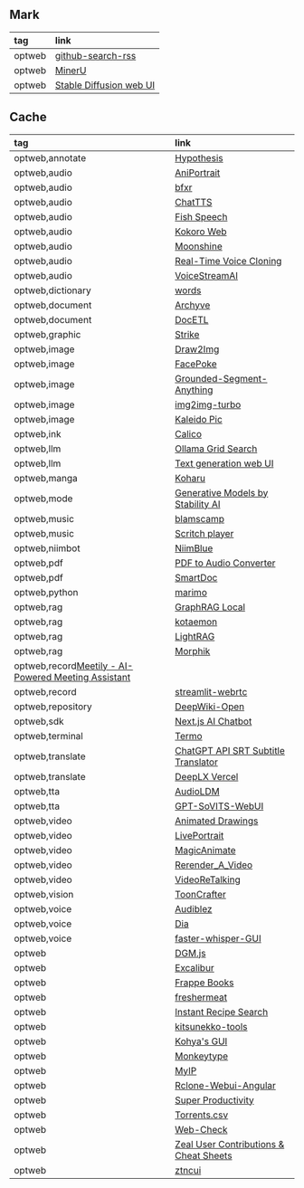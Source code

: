 ## Mark

|tag|link|
|:-|:-|
|optweb|[github-search-rss](https://github.com/azu/github-search-rss)|
|optweb|[MinerU](https://github.com/opendatalab/MinerU)|
|optweb|[Stable Diffusion web UI](https://github.com/AUTOMATIC1111/stable-diffusion-webui)|

## Cache

|tag|link|
|:-|:-|
|optweb,annotate|[Hypothesis](https://hypothes.is)|
|optweb,audio|[AniPortrait](https://github.com/Zejun-Yang/AniPortrait)|
|optweb,audio|[bfxr](https://github.com/increpare/bfxr)|
|optweb,audio|[ChatTTS](https://github.com/2noise/ChatTTS)|
|optweb,audio|[Fish Speech](https://github.com/fishaudio/fish-speech)|
|optweb,audio|[Kokoro Web](https://github.com/eduardolat/kokoro-web)|
|optweb,audio|[Moonshine](https://github.com/usefulsensors/moonshine)|
|optweb,audio|[Real-Time Voice Cloning](https://github.com/CorentinJ/Real-Time-Voice-Cloning)|
|optweb,audio|[VoiceStreamAI](https://github.com/alesaccoia/VoiceStreamAI)|
|optweb,dictionary|[words](https://github.com/ddugovic/words)|
|optweb,document|[Archyve](https://github.com/nickthecook/archyve)|
|optweb,document|[DocETL](https://github.com/ucbepic/docetl)|
|optweb,graphic|[Strike](https://github.com/dmliao/strike)|
|optweb,image|[Draw2Img](https://github.com/GradientSurfer/Draw2Img)|
|optweb,image|[FacePoke](https://github.com/jbilcke-hf/FacePoke)|
|optweb,image|[Grounded-Segment-Anything](https://github.com/IDEA-Research/Grounded-Segment-Anything)|
|optweb,image|[img2img-turbo](https://github.com/GaParmar/img2img-turbo)|
|optweb,image|[Kaleido Pic](https://nyoroko.itch.io/kaleido-pic)|
|optweb,ink|[Calico](https://github.com/elliotherriman/calico)|
|optweb,llm|[Ollama Grid Search](https://github.com/dezoito/ollama-grid-search)|
|optweb,llm|[Text generation web UI](https://github.com/oobabooga/text-generation-webui)|
|optweb,manga|[Koharu](https://github.com/mayocream/koharu)|
|optweb,mode|[Generative Models by Stability AI](https://github.com/Stability-AI/generative-models)|
|optweb,music|[blamscamp](https://github.com/blackle/blamscamp)|
|optweb,music|[Scritch player](https://github.com/torcado194/scritch-player)|
|optweb,niimbot|[NiimBlue](https://github.com/MultiMote/niimblue)|
|optweb,pdf|[PDF to Audio Converter](https://github.com/lamm-mit/PDF2Audio)|
|optweb,pdf|[SmartDoc](https://github.com/rsharvesh16/SmartDoc-Document-Processing-With-LLM)|
|optweb,python|[marimo](https://github.com/marimo-team/marimo)|
|optweb,rag|[GraphRAG Local](https://github.com/severian42/GraphRAG-Local-UI)|
|optweb,rag|[kotaemon](https://github.com/Cinnamon/kotaemon)|
|optweb,rag|[LightRAG](https://github.com/HKUDS/LightRAG)|
|optweb,rag|[Morphik](https://github.com/morphik-org/morphik-core)|
|optweb,record[Meetily - AI-Powered Meeting Assistant](https://github.com/Zackriya-Solutions/meeting-minutes)|
|optweb,record|[streamlit-webrtc](https://github.com/whitphx/streamlit-webrtc)|
|optweb,repository|[DeepWiki-Open](https://github.com/AsyncFuncAI/deepwiki-open)|
|optweb,sdk|[Next.js AI Chatbot](https://github.com/vercel/ai-chatbot)|
|optweb,terminal|[Termo](https://github.com/rajnandan1/termo)|
|optweb,translate|[ChatGPT API SRT Subtitle Translator](https://github.com/Cerlancism/chatgpt-subtitle-translator)|
|optweb,translate|[DeepLX Vercel](https://github.com/bropines/Deeplx-vercel)|
|optweb,tta|[AudioLDM](https://github.com/haoheliu/AudioLDM)|
|optweb,tta|[GPT-SoVITS-WebUI](https://github.com/RVC-Boss/GPT-SoVITS)|
|optweb,video|[Animated Drawings](https://github.com/facebookresearch/AnimatedDrawings)|
|optweb,video|[LivePortrait](https://github.com/KwaiVGI/LivePortrait)|
|optweb,video|[MagicAnimate](https://github.com/magic-research/magic-animate)|
|optweb,video|[Rerender_A_Video](https://github.com/williamyang1991/Rerender_A_Video)|
|optweb,video|[VideoReTalking](https://github.com/OpenTalker/video-retalking)|
|optweb,vision|[ToonCrafter](https://github.com/sdbds/ToonCrafter-for-windows)|
|optweb,voice|[Audiblez](https://github.com/santinic/audiblez)|
|optweb,voice|[Dia](https://github.com/nari-labs/dia)|
|optweb,voice|[faster-whisper-GUI](https://github.com/CheshireCC/faster-whisper-GUI)|
|optweb|[DGM.js](https://github.com/dgmjs/dgmjs)|
|optweb|[Excalibur](https://github.com/camelot-dev/excalibur)|
|optweb|[Frappe Books](https://github.com/frappe/books)|
|optweb|[freshermeat](https://github.com/cedricbonhomme/freshermeat)|
|optweb|[Instant Recipe Search](https://github.com/typesense/showcase-recipe-search)|
|optweb|[kitsunekko-tools](https://github.com/Ajatt-Tools/kitsunekko-tools)|
|optweb|[Kohya's GUI](https://github.com/bmaltais/kohya_ss)|
|optweb|[Monkeytype](https://github.com/monkeytypegame/monkeytype)|
|optweb|[MyIP](https://github.com/jason5ng32/MyIP)|
|optweb|[Rclone-Webui-Angular](https://github.com/yuudi/rclone-webui-angular)|
|optweb|[Super Productivity](https://github.com/johannesjo/super-productivity)|
|optweb|[Torrents.csv](https://github.com/emtee40/torrents-csv-server)|
|optweb|[Web-Check](https://github.com/Lissy93/web-check)|
|optweb|[Zeal User Contributions & Cheat Sheets](https://github.com/xantiagoma/zealusercontributions)|
|optweb|[ztncui](https://github.com/key-networks/ztncui)|
